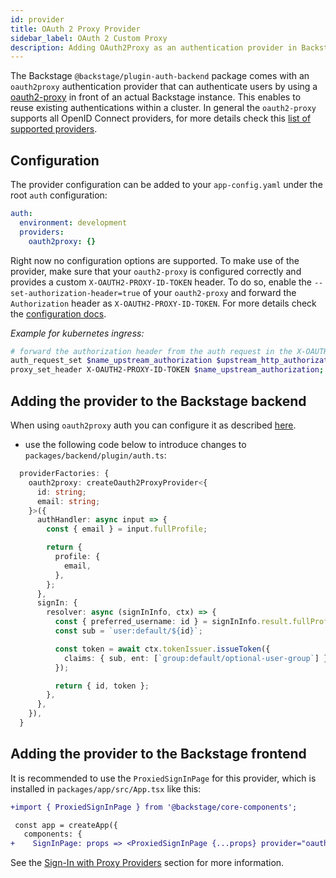 ```yaml
---
id: provider
title: OAuth 2 Proxy Provider
sidebar_label: OAuth 2 Custom Proxy
description: Adding OAuth2Proxy as an authentication provider in Backstage
---
```


The Backstage `@backstage/plugin-auth-backend` package comes with an
`oauth2proxy` authentication provider that can authenticate users by using a
[oauth2-proxy](https://github.com/oauth2-proxy/oauth2-proxy) in front of an
actual Backstage instance. This enables to reuse existing authentications within
a cluster. In general the `oauth2-proxy` supports all OpenID Connect providers,
for more details check this
[list of supported providers](https://oauth2-proxy.github.io/oauth2-proxy/docs/configuration/oauth_provider).

## Configuration

The provider configuration can be added to your `app-config.yaml` under the root
`auth` configuration:

```yaml
auth:
  environment: development
  providers:
    oauth2proxy: {}
```

Right now no configuration options are supported. To make use of the provider,
make sure that your `oauth2-proxy` is configured correctly and provides a custom
`X-OAUTH2-PROXY-ID-TOKEN` header. To do so, enable the
`--set-authorization-header=true` of your `oauth2-proxy` and forward the
`Authorization` header as `X-OAUTH2-PROXY-ID-TOKEN`. For more details check the
[configuration docs](https://oauth2-proxy.github.io/oauth2-proxy/configuration).

_Example for kubernetes ingress:_

```bash
# forward the authorization header from the auth request in the X-OAUTH2-PROXY-ID-TOKEN header
auth_request_set $name_upstream_authorization $upstream_http_authorization;
proxy_set_header X-OAUTH2-PROXY-ID-TOKEN $name_upstream_authorization;
```

## Adding the provider to the Backstage backend

When using `oauth2proxy` auth you can configure it as described
[here](https://backstage.io/docs/auth/identity-resolver).

- use the following code below to introduce changes to
  `packages/backend/plugin/auth.ts`:

```ts
  providerFactories: {
    oauth2proxy: createOauth2ProxyProvider<{
      id: string;
      email: string;
    }>({
      authHandler: async input => {
        const { email } = input.fullProfile;

        return {
          profile: {
            email,
          },
        };
      },
      signIn: {
        resolver: async (signInInfo, ctx) => {
          const { preferred_username: id } = signInInfo.result.fullProfile;
          const sub = `user:default/${id}`;

          const token = await ctx.tokenIssuer.issueToken({
            claims: { sub, ent: [`group:default/optional-user-group`] },
          });

          return { id, token };
        },
      },
    }),
  }
```

## Adding the provider to the Backstage frontend

It is recommended to use the `ProxiedSignInPage` for this provider, which is
installed in `packages/app/src/App.tsx` like this:

```diff
+import { ProxiedSignInPage } from '@backstage/core-components';

 const app = createApp({
   components: {
+    SignInPage: props => <ProxiedSignInPage {...props} provider="oauth2proxy" />,
```

See the [Sign-In with Proxy Providers](../index.md#sign-in-with-proxy-providers) section for more information.
